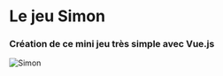 # Le jeu Simon

### Création de ce mini jeu très simple avec Vue.js 

![Simon](https://im6.ezgif.com/tmp/ezgif-6-f8089ade015b.gif)

